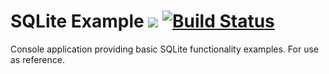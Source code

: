 # SQLite Example <a href="https://codeclimate.com/github/elliotmoule/SQLiteExample/maintainability"><img src="https://api.codeclimate.com/v1/badges/fd227e74c7a041bffb14/maintainability" /></a> [![Build Status](https://travis-ci.com/elliotmoule/SQLiteExample.svg?branch=main)](https://travis-ci.com/elliotmoule/SQLiteExample)
Console application providing basic SQLite functionality examples. For use as reference.
